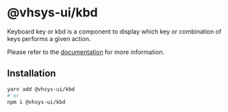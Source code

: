 # @vhsys-ui/kbd

Keyboard key or kbd is a component to display which key or combination of keys performs a given action.

Please refer to the [documentation](https://vhsys.com.br/docs/components/kbd) for more information.

## Installation

```sh
yarn add @vhsys-ui/kbd
# or
npm i @vhsys-ui/kbd
```
